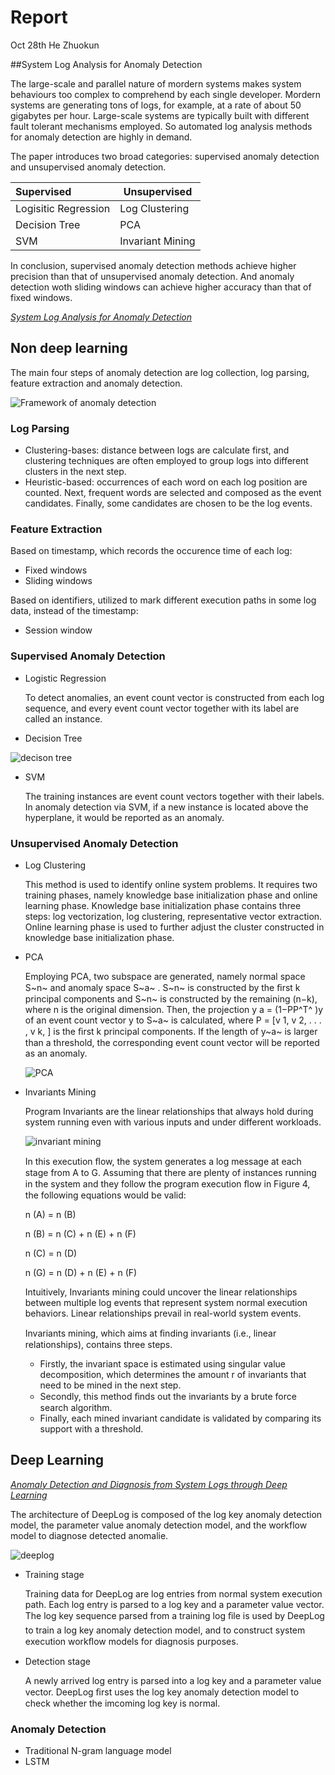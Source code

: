 # Report

Oct 28th He Zhuokun



##System Log Analysis for Anomaly Detection

The large-scale and parallel nature of mordern systems makes system behaviours too complex to comprehend by each single developer. Mordern systems are generating tons of logs, for example, at a rate of about 50 gigabytes per hour. Large-scale systems are typically built with different fault tolerant mechanisms employed. So automated log analysis methods for anomaly detection are highly in demand.

The paper introduces two broad categories: supervised anomaly detection and unsupervised anomaly detection.

| Supervised | Unsupervised |
| :--------- | ------------ |
| Logisitic Regression | Log Clustering |
| Decision Tree | PCA |
| SVM | Invariant Mining |

In conclusion, supervised anomaly detection methods achieve higher precision than that of unsupervised anomaly detection. And anomaly detection woth sliding windows can achieve higher accuracy than that of fixed windows.  

[*System Log Analysis for Anomaly Detection*](https://www.semanticscholar.org/paper/Experience-Report%3A-System-Log-Analysis-for-Anomaly-He-Zhu/2c1ed7e32a85d72fb270ebd07a45641acfba02a9)

## Non deep learning

The main four steps of anomaly detection are log collection, log parsing,   feature extraction and anomaly detection.

![Framework of anomaly detection](framework.png)



### Log Parsing

- Clustering-bases: distance between logs are calculate first, and clustering techniques are often employed to group logs into different clusters in the next step.
- Heuristic-based: occurrences of each word on each log position are counted. Next, frequent words are selected and composed as the event candidates. Finally, some candidates are chosen to be the log events.

### Feature Extraction

Based on timestamp, which records the occurence time of each log:

- Fixed windows
- Sliding windows

Based on identifiers, utilized to mark different execution paths in some log data, instead of the timestamp:

- Session window

### Supervised Anomaly Detection 

- Logistic Regression

  To detect anomalies, an event count vector is constructed from each log sequence, and every event count vector together with its label are called an instance.

- Decision Tree

![decison tree](decision.png)

- SVM

  The training instances are event count vectors together with their labels. In anomaly detection via SVM, if a new instance is located above the hyperplane, it would be reported as an anomaly.

### Unsupervised Anomaly Detection

- Log Clustering

  This method is used to identify online system problems. It requires two training phases, namely knowledge base initialization phase and online learning phase. Knowledge base initialization phase contains three steps: log vectorization, log clustering, representative vector extraction. Online learning phase is used to further adjust the cluster constructed in knowledge base initialization phase.

- PCA

  Employing PCA, two subspace are generated, namely normal space S~n~ and anomaly space S~a~ . S~n~  is constructed by the ﬁrst k principal components and S~n~  is constructed by the remaining (n−k), where n is the original dimension. Then, the projection y a = (1−PP^T^ )y of an event count vector y to S~a~ is calculated, where P = [v 1, v 2, . . . , v k, ] is the ﬁrst k principal components. If the length of y~a~ is larger than a threshold, the corresponding event count vector will be reported as an anomaly. 

  ![PCA](pca.png)

- Invariants Mining

  Program Invariants are the linear relationships that always hold during system running even with various inputs and under different workloads.

  ![invariant mining](invariants.png)

  In this execution ﬂow, the system generates a log message at each stage from A to G. Assuming that there are plenty of instances running in the system and they follow the program execution ﬂow in Figure 4, the following equations would be valid:

  n (A) = n (B)

  n (B) = n (C) + n (E) + n (F)

  n (C) = n (D)

  n (G) = n (D) + n (E) + n (F)

  Intuitively, Invariants mining could uncover the linear relationships between multiple log events that represent system normal execution behaviors. Linear relationships prevail in real-world system events. 

  Invariants mining, which aims at ﬁnding invariants (i.e., linear relationships), contains three steps. 

  - Firstly, the invariant space is estimated using singular value decomposition, which determines the amount r of invariants that need to be mined in the next step. 
  - Secondly, this method ﬁnds out the invariants by a brute force search algorithm. 
  - Finally, each mined invariant candidate is validated by comparing its support with a threshold.


## Deep Learning

[*Anomaly Detection and Diagnosis from System Logs through Deep Learning*](https://www.cs.utah.edu/~lifeifei/papers/deeplog.pdf)

The architecture of DeepLog is composed of the log key anomaly detection model, the parameter value anomaly detection model, and the workflow model to diagnose detected anomalie.

![deeplog](deeplog.png)

- Training stage

  Training data for DeepLog are log entries from normal system execution path. Each log entry is parsed to a log key and a parameter value vector. The log key sequence parsed from a training log ﬁle is used by DeepLog to train a log key anomaly detection model, and to construct system execution workﬂow models for diagnosis purposes. 

- Detection stage

  A newly arrived log entry is parsed into a log key and a parameter value vector. DeepLog ﬁrst uses the log key anomaly detection model to check whether the imcoming log key is normal. 

### Anomaly Detection

- Traditional N-gram language model
- LSTM